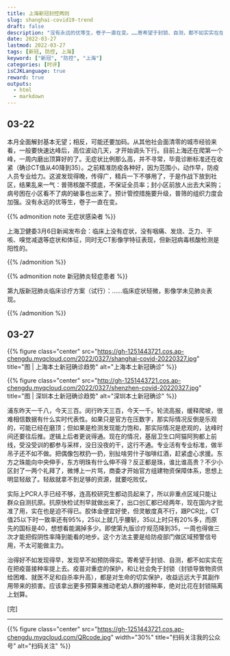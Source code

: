 ```yaml
---
title: 上海新冠封控两则
slug: shanghai-covid19-trend
draft: false
description: "没有永远的优等生，卷子一直在变。……寄希望于封锁、自测，都不如实实在在把疫苗接种率提上去。疫苗对重症的保护，和让社会免于封锁（封锁导致物资供给困难、就医不足和自杀率升高），都是对生命的切实保护，收益远远大于其副作用带来的损害。应该拿出更多预算来推动老幼人群的接种率，绝对比花在封锁隔离上划算。"
date: 2022-03-27
lastmod: 2022-03-27
tags: [新冠, 防控, 上海]
keyword: ["新冠", "防控", "上海"]
categories: [时评]
isCJKLanguage: true
reward: true
outputs:
  - html
  - markdown
---
```


## 03-22

本月全面解封基本无望；相反，可能还要加码。从其他社会面清零的城市经验来看，一般要快速达峰后，高位波动几天，才开始调头下行。目前上海还在爬第一个峰，一周内磨出顶算好的了。无症状比例那么高，并不寻常，毕竟诊断标准还在收紧（确诊CT值从40降到35）。之前精准防疫各种好，因为范围小，动作早，防疫人员专业给力。这波发现得晚，传得广，精兵一下不够用了，于是作战下放到社区，结果乱来一气：普筛核酸不摸底，不保证全员率；封小区前放人出去大采购；病号困在小区看不了病的破事也出来了。预计管控措施要升级，普筛的组织力度会加强。没有永远的优等生，卷子一直在变。

<!--more-->

{{% admonition note 无症状感染者 %}}

上海卫健委3月6日新闻发布会：临床上没有症状，没有咽痛、发烧、乏力、干咳、嗅觉减退等症状和体征，同时无CT影像学特征表现，但新冠病毒核酸检测是阳性的。

{{% /admonition %}}

{{% admonition note 新冠肺炎轻症患者 %}}

第九版新冠肺炎临床诊疗方案（试行）：……临床症状轻微，影像学未见肺炎表现。

{{% /admonition %}}

## 03-27

{{% figure class="center" src="https://gh-1251443721.cos.ap-chengdu.myqcloud.com/2022/0327/shanghai-covid-20220327.jpg" title="图 | 上海本土新冠确诊趋势" alt="上海本土新冠确诊" %}}

{{% figure class="center" src="http://gh-1251443721.cos.ap-chengdu.myqcloud.com/2022/0327/shenzhen-covid-20220327.jpg" title="图 | 深圳本土新冠确诊趋势" alt="深圳本土新冠确诊" %}}

浦东昨天一千八，今天三百。闵行昨天三百，今天一千。轮流高报，缓释爬坡，很难相信数据有什么实时代表性。如果只是官方在压数字，那实际情况反倒是乐观的，可能已经在磨顶；但如果是检测发现能力饱和，那实际情况是悲观的，达峰时间还要往后推。逻辑上后者更说得通。现在的情况，基层卫生口阿猫阿狗都上前线，受没受训的都参与采样，没日没夜的干，这行不通。专业活有专业标准，做半吊子还不如不做。把偶像包袱扔一扔，别扯啥劳什子咖啡红酒，赶紧虚心求援。东方之珠能向中央伸手，东方明珠有什么伸不得？反正都是珠，谁比谁高贵？不少小区封了一两个礼拜了，微博上一片骂，商委才开始官方组建物资保障体系，思想上明显轻敌了。轻敌就拿不到足够的资源，就要吃败仗。

实际上PCR人手已经不够，连高校研究生都动员起来了，所以非重点区域只能让群众自测抗原。抗原快检试剂早就做出来了，出口创汇都已经两年，现在国内才批准了用，实在也是迫不得已。胶体金便宜好使，但灵敏度真不行，跟PCR比，CT值25以下时一致率还有95%，25以上就几乎腰斩，35以上时只有20%多，而原先的国标是40，想想看能漏掉多少。即使第九版诊疗规范降到35，一周也得做三次才能把假阴性率降到能看的地步。这个方法主要是给防疫部门做区域预警信号用，不太可能做主力。

治得好不如发现得早，发现早不如预防得实。寄希望于封锁、自测，都不如实实在在把疫苗接种率提上去。疫苗对重症的保护，和让社会免于封锁（封锁导致物资供给困难、就医不足和自杀率升高），都是对生命的切实保护，收益远远大于其副作用带来的损害。应该拿出更多预算来推动老幼人群的接种率，绝对比花在封锁隔离上划算。

[完]

---

<!-- {% raw %} -->
{{% figure class="center" src="https://gh-1251443721.cos.ap-chengdu.myqcloud.com/QRcode.jpg" width="30%" title="扫码关注我的公众号" alt="扫码关注" %}}
<!-- {% endraw %} -->
